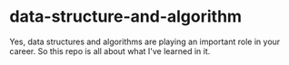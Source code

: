 # data-structure-and-algorithm
Yes, data structures and algorithms are playing an important role in your career. So this repo is all about what I've learned in it.

